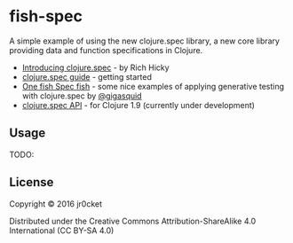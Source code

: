 # fish-spec

A simple example of using the new clojure.spec library, a new core library providing data and function specifications in Clojure.

* [Introducing clojure.spec](http://blog.cognitect.com/blog/2016/5/23/introducing-clojurespec) - by Rich Hicky
* [clojure.spec guide](https://clojure.org/guides/spec) - getting started
* [One fish Spec fish](http://gigasquidsoftware.com/blog/2016/05/29/one-fish-spec-fish/) - some nice examples of applying generative testing with clojure.spec by [@gigasquid](https://twitter.com/gigasquid)
* [clojure.spec API](https://clojure.github.io/clojure/branch-master/clojure.spec-api.html) - for Clojure 1.9 (currently under development)

## Usage

TODO:

## License

Copyright © 2016 jr0cket

Distributed under the Creative Commons Attribution-ShareAlike 4.0 International (CC BY-SA 4.0)

